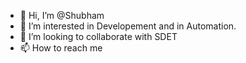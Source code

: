 - 👋 Hi, I’m @Shubham
- 👀 I’m interested in Developement and in Automation.
- 💞️ I’m looking to collaborate with SDET
- 📫 How to reach me 

<!---
SHubhTheWebDEv/SHubhTheWebDEv is a ✨ special ✨ repository because its `README.md` (this file) appears on your GitHub profile.
You can click the Preview link to take a look at your changes.
--->
